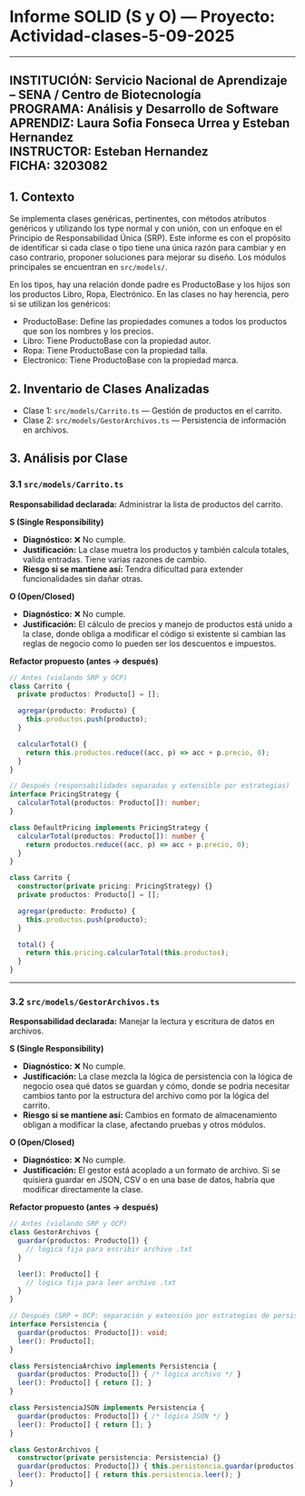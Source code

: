 # Informe SOLID (S y O) — Proyecto: Actividad-clases-5-09-2025
---
**INSTITUCIÓN:** Servicio Nacional de Aprendizaje – SENA / Centro de Biotecnología  
**PROGRAMA:** Análisis y Desarrollo de Software  
**APRENDIZ:** Laura Sofia Fonseca Urrea y Esteban Hernandez  
**INSTRUCTOR:** Esteban Hernandez  
**FICHA:** 3203082  
---

## 1. Contexto

Se implementa clases genéricas, pertinentes, con métodos atributos genéricos y utilizando los type normal y 
con unión, con un enfoque en el Principio de Responsabilidad Única (SRP). Este informe es con el propósito 
de identificar si cada clase o tipo tiene una única razón para cambiar y en caso contrario, proponer 
soluciones para mejorar su diseño. Los módulos principales se encuentran en `src/models/`.

En los tipos, hay una relación donde padre es ProductoBase y los hijos son los productos Libro, Ropa, Electrónico. En las clases no hay herencia, pero si se utilizan los genéricos: 

*	ProductoBase: Define las propiedades comunes a todos los productos que son los nombres y los precios.
* Libro: Tiene ProductoBase con la propiedad autor.
*	Ropa: Tiene ProductoBase con la propiedad talla.
*	Electronico: Tiene ProductoBase con la propiedad marca.


## 2. Inventario de Clases Analizadas

* Clase 1: `src/models/Carrito.ts` — Gestión de productos en el carrito.
* Clase 2: `src/models/GestorArchivos.ts` — Persistencia de información en archivos.

## 3. Análisis por Clase

### 3.1 `src/models/Carrito.ts`

**Responsabilidad declarada:** Administrar la lista de productos del carrito.

**S (Single Responsibility)**

* **Diagnóstico:** ❌ No cumple.
* **Justificación:** La clase muetra los productos y también calcula totales, valida entradas. Tiene varias razones de cambio.
* **Riesgo si se mantiene así:** Tendra dificultad para extender funcionalidades sin dañar otras.

**O (Open/Closed)**

* **Diagnóstico:** ❌ No cumple.
* **Justificación:** El cálculo de precios y manejo de productos está unido a la clase, donde obliga a modificar el código si existente si cambian las reglas de negocio como lo pueden ser los descuentos e impuestos.

**Refactor propuesto (antes → después)**

```ts
// Antes (violando SRP y OCP)
class Carrito {
  private productos: Producto[] = [];

  agregar(producto: Producto) {
    this.productos.push(producto);
  }

  calcularTotal() {
    return this.productos.reduce((acc, p) => acc + p.precio, 0);
  }
}

// Después (responsabilidades separadas y extensible por estrategias)
interface PricingStrategy {
  calcularTotal(productos: Producto[]): number;
}

class DefaultPricing implements PricingStrategy {
  calcularTotal(productos: Producto[]): number {
    return productos.reduce((acc, p) => acc + p.precio, 0);
  }
}

class Carrito {
  constructor(private pricing: PricingStrategy) {}
  private productos: Producto[] = [];

  agregar(producto: Producto) {
    this.productos.push(producto);
  }

  total() {
    return this.pricing.calcularTotal(this.productos);
  }
}
```

---

### 3.2 `src/models/GestorArchivos.ts`

**Responsabilidad declarada:** Manejar la lectura y escritura de datos en archivos.

**S (Single Responsibility)**

* **Diagnóstico:** ❌ No cumple.
* **Justificación:** La clase mezcla la lógica de persistencia con la lógica de negocio osea qué datos se guardan y cómo, donde se podria necesitar cambios tanto por la estructura del archivo como por la lógica del carrito.
* **Riesgo si se mantiene así:** Cambios en formato de almacenamiento obligan a modificar la clase, afectando pruebas y otros módulos.

**O (Open/Closed)**

* **Diagnóstico:** ❌ No cumple.
* **Justificación:** El gestor está acoplado a un formato de archivo. Si se quisiera guardar en JSON, CSV o en una base de datos, habría que modificar directamente la clase.

**Refactor propuesto (antes → después)**

```ts
// Antes (violando SRP y OCP)
class GestorArchivos {
  guardar(productos: Producto[]) {
    // lógica fija para escribir archivo .txt
  }

  leer(): Producto[] {
    // lógica fija para leer archivo .txt
  }
}

// Después (SRP + OCP: separación y extensión por estrategias de persistencia)
interface Persistencia {
  guardar(productos: Producto[]): void;
  leer(): Producto[];
}

class PersistenciaArchivo implements Persistencia {
  guardar(productos: Producto[]) { /* lógica archivo */ }
  leer(): Producto[] { return []; }
}

class PersistenciaJSON implements Persistencia {
  guardar(productos: Producto[]) { /* lógica JSON */ }
  leer(): Producto[] { return []; }
}

class GestorArchivos {
  constructor(private persistencia: Persistencia) {}
  guardar(productos: Producto[]) { this.persistencia.guardar(productos); }
  leer(): Producto[] { return this.persistencia.leer(); }
}
```

